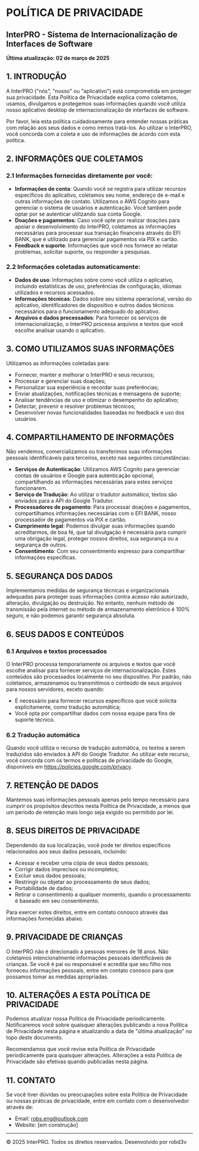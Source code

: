 # POLÍTICA DE PRIVACIDADE
## InterPRO - Sistema de Internacionalização de Interfaces de Software
**Última atualização: 02 de março de 2025**

## 1. INTRODUÇÃO

A InterPRO ("nós", "nosso" ou "aplicativo") está comprometida em proteger sua privacidade. Esta Política de Privacidade explica como coletamos, usamos, divulgamos e protegemos suas informações quando você utiliza nosso aplicativo desktop de internacionalização de interfaces de software.

Por favor, leia esta política cuidadosamente para entender nossas práticas com relação aos seus dados e como iremos tratá-los. Ao utilizar o InterPRO, você concorda com a coleta e uso de informações de acordo com esta política.

## 2. INFORMAÇÕES QUE COLETAMOS

### 2.1 Informações fornecidas diretamente por você:
- **Informações de conta**: Quando você se registra para utilizar recursos específicos do aplicativo, coletamos seu nome, endereço de e-mail e outras informações de contato. Utilizamos o AWS Cognito para gerenciar o sistema de usuários e autenticação. Você também pode optar por se autenticar utilizando sua conta Google.
- **Doações e pagamentos**: Caso você opte por realizar doações para apoiar o desenvolvimento do InterPRO, coletamos as informações necessárias para processar sua transação financeira através do EFI BANK, que é utilizado para gerenciar pagamentos via PIX e cartão.
- **Feedback e suporte**: Informações que você nos fornece ao relatar problemas, solicitar suporte, ou responder a pesquisas.

### 2.2 Informações coletadas automaticamente:
- **Dados de uso**: Informações sobre como você utiliza o aplicativo, incluindo estatísticas de uso, preferências de configuração, idiomas utilizados e recursos acessados.
- **Informações técnicas**: Dados sobre seu sistema operacional, versão do aplicativo, identificadores de dispositivo e outros dados técnicos necessários para o funcionamento adequado do aplicativo.
- **Arquivos e dados processados**: Para fornecer os serviços de internacionalização, o InterPRO processa arquivos e textos que você escolhe analisar usando o aplicativo.

## 3. COMO UTILIZAMOS SUAS INFORMAÇÕES

Utilizamos as informações coletadas para:

- Fornecer, manter e melhorar o InterPRO e seus recursos;
- Processar e gerenciar suas doações;
- Personalizar sua experiência e recordar suas preferências;
- Enviar atualizações, notificações técnicas e mensagens de suporte;
- Analisar tendências de uso e otimizar o desempenho do aplicativo;
- Detectar, prevenir e resolver problemas técnicos;
- Desenvolver novas funcionalidades baseadas no feedback e uso dos usuários.

## 4. COMPARTILHAMENTO DE INFORMAÇÕES

Não vendemos, comercializamos ou transferimos suas informações pessoais identificáveis para terceiros, exceto nas seguintes circunstâncias:

- **Serviços de Autenticação**: Utilizamos AWS Cognito para gerenciar contas de usuários e Google para autenticação opcional, compartilhando as informações necessárias para estes serviços funcionarem.
- **Serviço de Tradução**: Ao utilizar o tradutor automático, textos são enviados para a API do Google Tradutor.
- **Processadores de pagamento**: Para processar doações e pagamentos, compartilhamos informações necessárias com o EFI BANK, nosso processador de pagamentos via PIX e cartão.
- **Cumprimento legal**: Podemos divulgar suas informações quando acreditarmos, de boa fé, que tal divulgação é necessária para cumprir uma obrigação legal, proteger nossos direitos, sua segurança ou a segurança de outros.
- **Consentimento**: Com seu consentimento expresso para compartilhar informações específicas.

## 5. SEGURANÇA DOS DADOS

Implementamos medidas de segurança técnicas e organizacionais adequadas para proteger suas informações contra acesso não autorizado, alteração, divulgação ou destruição. No entanto, nenhum método de transmissão pela internet ou método de armazenamento eletrônico é 100% seguro, e não podemos garantir segurança absoluta.

## 6. SEUS DADOS E CONTEÚDOS

### 6.1 Arquivos e textos processados
O InterPRO processa temporariamente os arquivos e textos que você escolhe analisar para fornecer serviços de internacionalização. Estes conteúdos são processados localmente no seu dispositivo. Por padrão, não coletamos, armazenamos ou transmitimos o conteúdo de seus arquivos para nossos servidores, exceto quando:

- É necessário para fornecer recursos específicos que você solicita explicitamente, como tradução automática;
- Você opta por compartilhar dados com nossa equipe para fins de suporte técnico.

### 6.2 Tradução automática
Quando você utiliza o recurso de tradução automática, os textos a serem traduzidos são enviados à API do Google Tradutor. Ao utilizar este recurso, você concorda com os termos e políticas de privacidade do Google, disponíveis em https://policies.google.com/privacy.

## 7. RETENÇÃO DE DADOS

Mantemos suas informações pessoais apenas pelo tempo necessário para cumprir os propósitos descritos nesta Política de Privacidade, a menos que um período de retenção mais longo seja exigido ou permitido por lei.

## 8. SEUS DIREITOS DE PRIVACIDADE

Dependendo da sua localização, você pode ter direitos específicos relacionados aos seus dados pessoais, incluindo:

- Acessar e receber uma cópia de seus dados pessoais;
- Corrigir dados imprecisos ou incompletos;
- Excluir seus dados pessoais;
- Restringir ou objetar ao processamento de seus dados;
- Portabilidade de dados;
- Retirar o consentimento a qualquer momento, quando o processamento é baseado em seu consentimento.

Para exercer estes direitos, entre em contato conosco através das informações fornecidas abaixo.

## 9. PRIVACIDADE DE CRIANÇAS

O InterPRO não é direcionado a pessoas menores de 18 anos. Não coletamos intencionalmente informações pessoais identificáveis de crianças. Se você é pai ou responsável e acredita que seu filho nos forneceu informações pessoais, entre em contato conosco para que possamos tomar as medidas apropriadas.

## 10. ALTERAÇÕES A ESTA POLÍTICA DE PRIVACIDADE

Podemos atualizar nossa Política de Privacidade periodicamente. Notificaremos você sobre quaisquer alterações publicando a nova Política de Privacidade nesta página e atualizando a data de "última atualização" no topo deste documento.

Recomendamos que você revise esta Política de Privacidade periodicamente para quaisquer alterações. Alterações a esta Política de Privacidade são efetivas quando publicadas nesta página.

## 11. CONTATO

Se você tiver dúvidas ou preocupações sobre esta Política de Privacidade ou nossas práticas de privacidade, entre em contato com o desenvolvedor através de:

- Email: robs.eng@outlook.com
- Website: [em construção]

---

© 2025 InterPRO. Todos os direitos reservados.
Desenvolvido por robd3v
